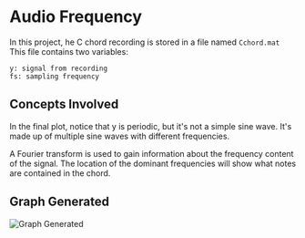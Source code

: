 # Audio Frequency

In this project, he C chord recording is stored in a file named `Cchord.mat`
This file contains two variables:
```
y: signal from recording
fs: sampling frequency
```
## Concepts Involved
In the final plot, notice that y is periodic, but it's not a simple sine wave. It's made up of multiple sine waves with different frequencies.

A Fourier transform is used to gain information about the frequency content of the signal. The location of the dominant frequencies will show what notes are contained in the chord.

## Graph Generated
![Graph Generated]()


